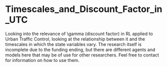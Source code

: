 # Timescales_and_Discount_Factor_in_UTC
Looking into the relevance of \gamma (discount factor) in RL applied to Urban Traffic Control, looking at the relationship between it and the timescales in which the state variables vary.
The research itself is incomplete due to the funding ending, but there are different agents and models here that may be of use for other researchers.
Feel free to contact for information on how to use them.
